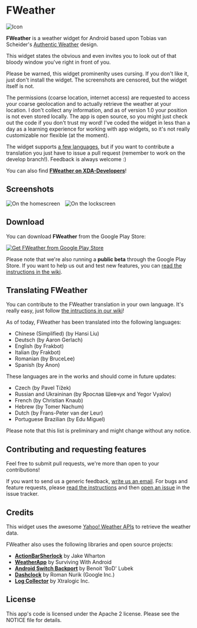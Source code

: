 FWeather
========
![Icon](https://raw.github.com/frakbot/FWeather/develop/res/drawable-xhdpi/ic_launcher.png)

**FWeather** is a weather widget for Android based upon Tobias van Scheider's [Authentic Weather](http://www.behance.net/gallery/Authentic-Weather/7196565) design.

This widget states the obvious and even invites you to look out of that bloody window you've right in front of you.

Please be warned, this widget prominenlty uses cursing. If you don't like it, just don't install the widget. The screenshots are censored, but the widget itself is not.

The permissions (coarse location, internet access) are requested to access your coarse geolocation and to actually retrieve the weather at your location. I don't collect any information, and as of version 1.0 your position is not even stored locally. The app is open source, so you might just check out the code if you don't trust my word! I've coded the widget in less than a day as a learning experience for working with app widgets, so it's not really customizable nor flexible (at the moment).

The widget supports [a few languages](#translating-fweather), but if you want to contribute a translation you just have to issue a pull request (remember to work on the develop branch!). Feedback is always welcome :)

You can also find **[FWeather on XDA-Developers](http://forum.xda-developers.com/showthread.php?t=2346105)**!


## Screenshots
![On the homescreen](http://hostr.co/file/JSS1T9zM56uG/2013-07-01-01.29.15_w400.png)&emsp;![On the lockscreen](http://hostr.co/file/AjKTBYCkSqPI/2013-07-01-01.35.53_w400.png)

## Download
You can download **FWeather** from the Google Play Store:

[![Get FWeather from Google Play Store](https://developer.android.com/images/brand/en_generic_rgb_wo_60.png)](https://play.google.com/store/apps/details?id=net.frakbot.FWeather)

Please note that we're also running a **public beta** through the Google Play Store. If you want to help us out and test new features, you can [read the instructions in the wiki](https://github.com/frakbot/FWeather/wiki/Joining-the-beta).


## Translating FWeather
You can contribute to the FWeather translation in your own language. It's really easy, just follow [the intructions in our wiki](https://github.com/frakbot/FWeather/wiki/Translating-FWeather)!

As of today, FWeather has been translated into the following languages:
 * Chinese (Simplified) (by Hansi Liu)
 * Deutsch (by Aaron Gerlach)
 * English (by Frakbot)
 * Italian (by Frakbot)
 * Romanian (by BruceLee)
 * Spanish (by Anon)

These languages are in the works and should come in future updates:
 * Czech (by Pavel Tížek)
 * Russian and Ukraininan (by Ярослав Шевчук and Yegor Vyalov)
 * French (by Christian Knaub)
 * Hebrew (by Tomer Nachum)
 * Dutch (by Frans-Peter van der Leur)
 * Portuguese Brazilian (by Edu Miguel)

Please note that this list is preliminary and might change without any notice.

## Contributing and requesting features
Feel free to submit pull requests, we're more than open to your contributions!

If you want to send us a generic feedback, [write us an email](mailto:frakbot+fweather@gmail.com).
For bugs and feature requests, please [read the instructions](https://github.com/frakbot/FWeather/wiki/How-to-report-a-bug) and then [open an issue](https://github.com/frakbot/FWeather/issues) in the issue tracker.

## Credits
This widget uses the awesome [Yahoo! Weather APIs](http://developer.yahoo.com/weather/) to retrieve the weather data.

FWeather also uses the following libraries and open source projects:
 * <b><a href="http://actionbarsherlock.com/" target=_blank>ActionBarSherlock</a></b> by Jake Wharton
 * <b><a href="https://github.com/survivingwithandroid/Surviving-with-android/tree/master/WeatherApp" target=_blank>WeatherApp</a></b> by Surviving With Android
 * <b><a href="https://github.com/BoD/android-switch-backport" target=_blank>Android Switch Backport</a></b> by Benoit 'BoD' Lubek
 * <b><a href="https://code.google.com/p/dashclock/" target=_blank>Dashclock</a></b> by Roman Nurik (Google Inc.)
 * <b><a href="https://code.google.com/p/android-log-collector/" target=_blank>Log Collector</a></b> by Xtralogic Inc.

## License
This app's code is licensed under the Apache 2 license. Please see the NOTICE file for details.
